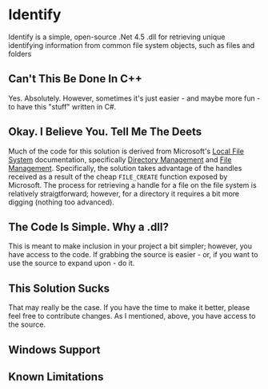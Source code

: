 # Identify

Identify is a simple, open-source .Net 4.5 .dll for retrieving unique identifying information from common file system objects, such as files and folders

## Can't This Be Done In C++

Yes. Absolutely. However, sometimes it's just easier - and maybe more fun - to have this "stuff" written in C#.

## Okay. I Believe You. Tell Me The Deets

Much of the code for this solution is derived from Microsoft's [Local File System](https://msdn.microsoft.com/en-us/library/windows/desktop/aa364407(v=vs.85).aspx) documentation, specifically [Directory Management](https://msdn.microsoft.com/en-us/library/windows/desktop/bb540529(v=vs.85).aspx) and [File Management](https://msdn.microsoft.com/en-us/library/windows/desktop/bb540531(v=vs.85).aspx). Specifically, the solution takes advantage of the handles received as a result of the cheap `FILE_CREATE` function exposed by Microsoft. The process for retrieving a handle for a file on the file system is relatively straigtforward; however, for a directory it requires a bit more digging (nothing too advanced). 

## The Code Is Simple. Why a .dll? 

This is meant to make inclusion in your project a bit simpler; however, you have access to the code. If grabbing the source is easier - or, if you want to use the source to expand upon - do it. 

## This Solution Sucks

That may really be the case. If you have the time to make it better, please feel free to contribute changes. As I mentioned, above, you have access to the source. 

## Windows Support 


## Known Limitations
